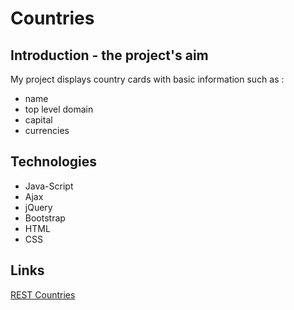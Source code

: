 # Countries

## Introduction - the project's aim

My project displays country cards with basic information such as :
* name
* top level domain
* capital
* currencies

## Technologies
* Java-Script
* Ajax
* jQuery
* Bootstrap
* HTML
* CSS

## Links
[REST Countries](https://restcountries.eu)

